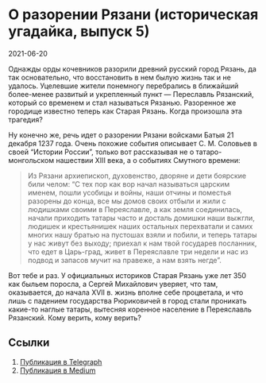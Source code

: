 # О разорении Рязани (историческая угадайка, выпуск 5)


<p class="text-end time-holder"><time>2021-06-20</time></p>

Однажды орды кочевников разорили древний русский город Рязань, да так
основательно, что восстановить в нем былую жизнь так и не удалось.
Уцелевшие жители понемногу перебрались в ближайший более-менее развитый
и укрепленный пункт — Переславль Рязанский, который со временем и стал
называться Рязанью. Разоренное же городище известно теперь как Старая
Рязань. Когда произошла эта трагедия?

Ну конечно же, речь идет о разорении Рязани войсками Батыя 21 декабря
1237 года. Очень похожие события описывает С. М. Соловьев в своей
“Истории России”, только вот рассказывая не о татаро-монгольском
нашествии XIII века, а о событиях Смутного времени:

> Из Рязани архиепископ, духовенство, дворяне и дети боярские били
> челом: “С тех пор как вор начал называться царским именем, пошли
> усобицы и войны, наши отчины и поместья разорены до конца, все мы
> домов своих отбыли и жили с людишками своими в Переяславле, а как
> земля соединилась, начали приходить татары часто и досталь домишки
> наши выжгли, людишек и крестьянишек наших остальных перехватали и
> самих многих нашу братью на пустошах взяли и побили, и теперь татары
> у нас живут без выходу; приехал к нам твой государев посланник, что
> едет в Царь-град, живет в Переяславле три недели и нас из подвод и
> запасов мучит на правеже, а нам взять негде”.

Вот тебе и раз. У официальных историков Старая Рязань уже лет 350 как
быльем поросла, а Сергей Михайлович уверяет, что там, оказывается,
до начала XVII в. жизнь вполне себе процветала, и что лишь с падением
государства Рюриковичей в город стали проникать какие-то наглые татары,
вытесняя коренное население в Переяславль Рязанский. Кому верить, кому
верить?


## Ссылки

1. [Публикация в Telegraph](https://telegra.ph/O-razorenii-Ryazani-istoricheskaya-ugadajka-vypusk-5-06-20)
1. [Публикация в Medium](https://yababay.medium.com/о-разорении-рязани-историческая-угадайка-выпуск-5-e8500b9d115a)

